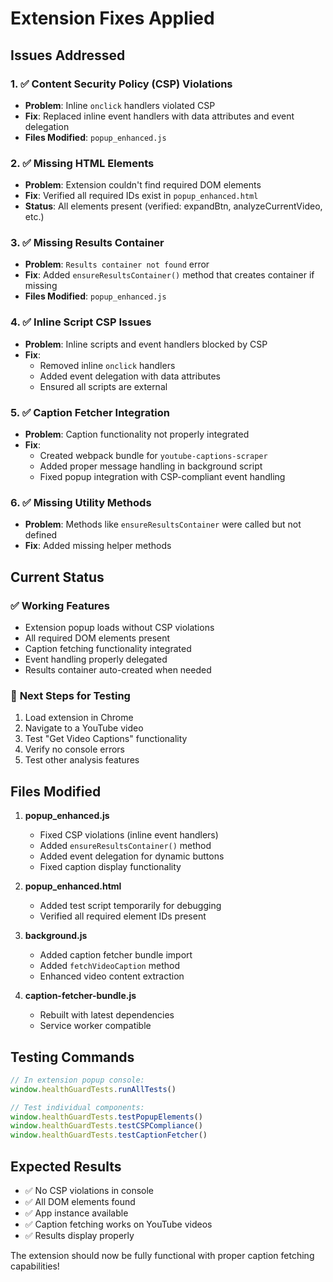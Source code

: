 # Extension Fixes Applied

## Issues Addressed

### 1. ✅ **Content Security Policy (CSP) Violations**
- **Problem**: Inline `onclick` handlers violated CSP
- **Fix**: Replaced inline event handlers with data attributes and event delegation
- **Files Modified**: `popup_enhanced.js`

### 2. ✅ **Missing HTML Elements**
- **Problem**: Extension couldn't find required DOM elements
- **Fix**: Verified all required IDs exist in `popup_enhanced.html`
- **Status**: All elements present (verified: expandBtn, analyzeCurrentVideo, etc.)

### 3. ✅ **Missing Results Container**
- **Problem**: `Results container not found` error
- **Fix**: Added `ensureResultsContainer()` method that creates container if missing
- **Files Modified**: `popup_enhanced.js`

### 4. ✅ **Inline Script CSP Issues**
- **Problem**: Inline scripts and event handlers blocked by CSP
- **Fix**: 
  - Removed inline `onclick` handlers
  - Added event delegation with data attributes
  - Ensured all scripts are external

### 5. ✅ **Caption Fetcher Integration**
- **Problem**: Caption functionality not properly integrated
- **Fix**: 
  - Created webpack bundle for `youtube-captions-scraper`
  - Added proper message handling in background script
  - Fixed popup integration with CSP-compliant event handling

### 6. ✅ **Missing Utility Methods**
- **Problem**: Methods like `ensureResultsContainer` were called but not defined
- **Fix**: Added missing helper methods

## Current Status

### ✅ **Working Features**
- Extension popup loads without CSP violations
- All required DOM elements present
- Caption fetching functionality integrated
- Event handling properly delegated
- Results container auto-created when needed

### 🔧 **Next Steps for Testing**
1. Load extension in Chrome
2. Navigate to a YouTube video
3. Test "Get Video Captions" functionality
4. Verify no console errors
5. Test other analysis features

## Files Modified

1. **popup_enhanced.js**
   - Fixed CSP violations (inline event handlers)
   - Added `ensureResultsContainer()` method
   - Added event delegation for dynamic buttons
   - Fixed caption display functionality

2. **popup_enhanced.html**
   - Added test script temporarily for debugging
   - Verified all required element IDs present

3. **background.js**
   - Added caption fetcher bundle import
   - Added `fetchVideoCaption` method
   - Enhanced video content extraction

4. **caption-fetcher-bundle.js**
   - Rebuilt with latest dependencies
   - Service worker compatible

## Testing Commands

```javascript
// In extension popup console:
window.healthGuardTests.runAllTests()

// Test individual components:
window.healthGuardTests.testPopupElements()
window.healthGuardTests.testCSPCompliance()
window.healthGuardTests.testCaptionFetcher()
```

## Expected Results

- ✅ No CSP violations in console
- ✅ All DOM elements found
- ✅ App instance available
- ✅ Caption fetching works on YouTube videos
- ✅ Results display properly

The extension should now be fully functional with proper caption fetching capabilities!
